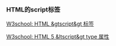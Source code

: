 ### HTML的script标签

[W3school: HTML &gtscript&gt 标签](https://www.w3school.com.cn/tags/tag_script.asp)

[W3school: HTML 5 &ltscript&gt type 属性](https://www.w3school.com.cn/html5/att_script_type.asp)
